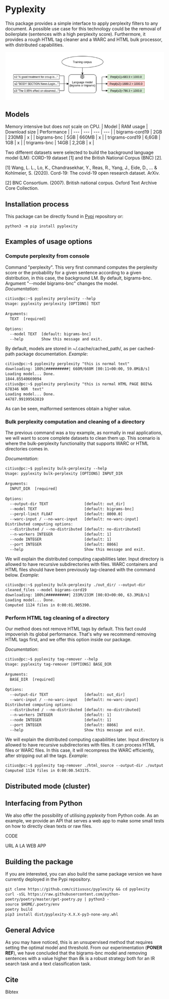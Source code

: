 # Pyplexity

This package provides a simple interface to apply perplexity filters to any document. A possible use case for this technology could be the removal of boilerplate (sentences with a high perplexity score). 
Furthermore, it provides a rough HTML tag cleaner and a WARC and HTML bulk processor, with distributed capabilities.

![](imgs/perpl.PNG)

## Models
Memory intensive but does not scale on CPU. 
| Model | RAM usage | Download size | Performance |
| --- | --- | --- | --- | 
| bigrams-cord19 | 2GB | 230MB | x |
| bigrams-bnc | 5GB | 660MB | x |
| trigrams-cord19 | 6,6GB | 1GB | x |
| trigrams-bnc | 14GB | 2,2GB | x |

Two different datasets were selected to build the background language model (LM): CORD-19 dataset [1] and the British National Corpus (BNC) [2]. 

[1] Wang, L. L., Lo, K., Chandrasekhar, Y., Reas, R., Yang, J., Eide, D., ... & Kohlmeier, S. (2020). Cord-19: The covid-19 open research dataset. ArXiv.

[2] BNC Consortium. (2007). British national corpus. Oxford Text Archive Core Collection.

## Installation process

This package can be directly found in [Pypi](https://pypi.org/project/pyplexity/) repository or: 

```
python3 -m pip install pyplexity
```
## Examples of usage options

### Compute perplexity from console
Command "perplexity". This very first command computes the perplexity score or the probability for a given sentence according to a given distribution, in this case, the background LM. By default, bigrams-bnc. Argument "--model bigrams-bnc" changes the model.  
*Documentation*:
```
citius@pc:~$ pyplexity perplexity --help
Usage: pyplexity perplexity [OPTIONS] TEXT

Arguments:
  TEXT  [required]

Options:
  --model TEXT  [default: bigrams-bnc]
  --help        Show this message and exit.
```
By default, models are stored in ~/.cache/cached_path/, as per cached-path package documentation. *Example*:
```
citius@pc:~$ pyplexity perplexity "this is normal text"
downloading: 100%|##########| 660M/660M [00:11<00:00, 59.0MiB/s]
Loading model... Done.
1844.85540669094
citius@pc:~$ pyplexity perplexity "this is normal HTML PAGE BOI%& 678346 NOR  text"
Loading model... Done.
44787.99199563819
```
As can be seen, malformed sentences obtain a higher value. 

### Bulk perplexity computation and cleaning of a directory

The previous command was a toy example, as normally in real applications, we will want to score complete datasets to clean them up. This scenario is where the bulk-perplexity functionality that supports WARC or HTML directories comes in.

*Documentation*:
```
citius@pc:~$ pyplexity bulk-perplexity --help
Usage: pyplexity bulk-perplexity [OPTIONS] INPUT_DIR

Arguments:
  INPUT_DIR  [required]

Options:
  --output-dir TEXT                [default: out_dir]
  --model TEXT                     [default: bigrams-bnc]
  --perpl-limit FLOAT              [default: 8000.0]
  --warc-input / --no-warc-input   [default: no-warc-input]
Distributed computing options:
  --distributed / --no-distributed [default: no-distributed]
  --n-workers INTEGER              [default: 1]
  --node INTEGER                   [default: 1]
  --port INTEGER                   [default: 8866]
  --help                           Show this message and exit.
```
We will explain the distributed computing capabilities later. Input directory is allowed to have recursive subdirectories with files. WARC containers and HTML files should have been previously tag-cleaned with the command below. *Example*:
```
citius@pc:~$ pyplexity bulk-perplexity ./out_dir/ --output-dir cleaned_files --model bigrams-cord19
downloading: 100%|##########| 233M/233M [00:03<00:00, 63.3MiB/s] 
Loading model... Done.
Computed 1124 files in 0:00:01.905390.
```

### Perform HTML tag cleaning of a directory

Our method does not remove HTML tags by default. This fact could impoverish its global performance. That's why we recommend removing HTML tags first, and we offer this option inside our package.

*Documentation*:
```
citius@pc:~$ pyplexity tag-remover --help
Usage: pyplexity tag-remover [OPTIONS] BASE_DIR

Arguments:
  BASE_DIR  [required]

Options:
  --output-dir TEXT                [default: out_dir]
  --warc-input / --no-warc-input   [default: no-warc-input]
Distributed computing options:
  --distributed / --no-distributed [default: no-distributed]
  --n-workers INTEGER              [default: 1]
  --node INTEGER                   [default: 1]
  --port INTEGER                   [default: 8866]
  --help                           Show this message and exit.

```
We will explain the distributed computing capabilities later. Input directory is allowed to have recursive subdirectories with files. It can process HTML files or WARC files. In this case, it will recompress the WARC efficiently, after stripping out all the tags. *Example*:
```
citius@pc:~$ pyplexity tag-remover ./html_source --output-dir ./output
Computed 1124 files in 0:00:00.543175.
```
## Distributed mode (cluster)

## Interfacing from Python

We also offer the possibility of utilising *pyplexity* from Python code. As an example, we provide an API that serves a web app to make some small tests on how to directly clean texts or raw files.

CODE

URL A LA WEB APP

## Building the package

If you are interested, you can also build the same package version we have currently deployed in the Pypi repository.

```
git clone https://github.com/citiususc/pyplexity && cd pyplexity
curl -sSL https://raw.githubusercontent.com/python-poetry/poetry/master/get-poetry.py | python3 -
source $HOME/.poetry/env
poetry build
pip3 install dist/pyplexity-X.X.X-py3-none-any.whl
```

## General Advice

As you may have noticed, this is an unsupervised method that requires setting the optimal model and threshold. From our experimentation (**PONER REF**), we have concluded that the bigrams-bnc model and removing sentences with a value higher than 8k is a robust strategy both for an IR search task and a text classification task.

## Cite

Bibtex

